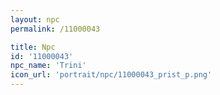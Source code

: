 ```yaml
---
layout: npc
permalink: /11000043

title: Npc
id: '11000043'
npc_name: 'Trini'
icon_url: 'portrait/npc/11000043_prist_p.png'
---
```

